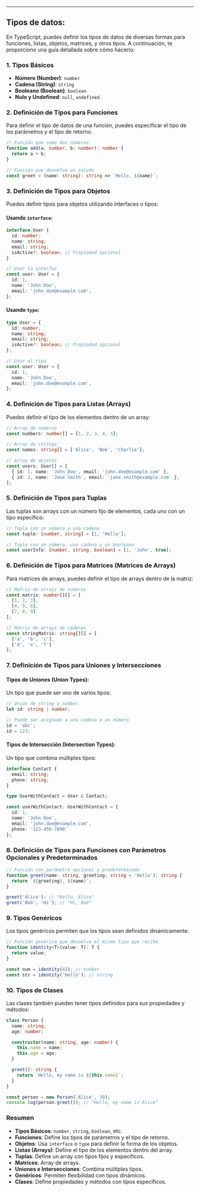 
---
## Tipos de datos:

En TypeScript, puedes definir los tipos de datos de diversas formas para funciones, listas, objetos, matrices, y otros tipos. A continuación, te proporciono una guía detallada sobre cómo hacerlo:

### 1. **Tipos Básicos**

- **Número (Number)**: `number`
- **Cadena (String)**: `string`
- **Booleano (Boolean)**: `boolean`
- **Nulo y Undefined**: `null`, `undefined`

### 2. **Definición de Tipos para Funciones**

Para definir el tipo de datos de una función, puedes especificar el tipo de los parámetros y el tipo de retorno.

```typescript
// Función que suma dos números
function add(a: number, b: number): number {
  return a + b;
}

// Función que devuelve un saludo
const greet = (name: string): string => `Hello, ${name}`;
```

### 3. **Definición de Tipos para Objetos**

Puedes definir tipos para objetos utilizando interfaces o tipos:

#### Usando `interface`:

```typescript
interface User {
  id: number;
  name: string;
  email: string;
  isActive?: boolean; // Propiedad opcional
}

// Usar la interfaz
const user: User = {
  id: 1,
  name: 'John Doe',
  email: 'john.doe@example.com',
};
```

#### Usando `type`:

```typescript
type User = {
  id: number;
  name: string;
  email: string;
  isActive?: boolean; // Propiedad opcional
};

// Usar el tipo
const user: User = {
  id: 1,
  name: 'John Doe',
  email: 'john.doe@example.com',
};
```

### 4. **Definición de Tipos para Listas (Arrays)**

Puedes definir el tipo de los elementos dentro de un array:

```typescript
// Array de números
const numbers: number[] = [1, 2, 3, 4, 5];

// Array de strings
const names: string[] = ['Alice', 'Bob', 'Charlie'];

// Array de objetos
const users: User[] = [
  { id: 1, name: 'John Doe', email: 'john.doe@example.com' },
  { id: 2, name: 'Jane Smith', email: 'jane.smith@example.com' },
];
```

### 5. **Definición de Tipos para Tuplas**

Las tuplas son arrays con un número fijo de elementos, cada uno con un tipo específico:

```typescript
// Tupla con un número y una cadena
const tuple: [number, string] = [1, 'Hello'];

// Tupla con un número, una cadena y un booleano
const userInfo: [number, string, boolean] = [1, 'John', true];
```

### 6. **Definición de Tipos para Matrices (Matrices de Arrays)**

Para matrices de arrays, puedes definir el tipo de arrays dentro de la matriz:

```typescript
// Matriz de arrays de números
const matrix: number[][] = [
  [1, 2, 3],
  [4, 5, 6],
  [7, 8, 9]
];

// Matriz de arrays de cadenas
const stringMatrix: string[][] = [
  ['a', 'b', 'c'],
  ['d', 'e', 'f']
];
```

### 7. **Definición de Tipos para Uniones y Intersecciones**

#### Tipos de Uniones (Union Types):

Un tipo que puede ser uno de varios tipos:

```typescript
// Unión de string y number
let id: string | number;

// Puede ser asignado a una cadena o un número
id = 'abc';
id = 123;
```

#### Tipos de Intersección (Intersection Types):

Un tipo que combina múltiples tipos:

```typescript
interface Contact {
  email: string;
  phone: string;
}

type UserWithContact = User & Contact;

const userWithContact: UserWithContact = {
  id: 1,
  name: 'John Doe',
  email: 'john.doe@example.com',
  phone: '123-456-7890'
};
```

### 8. **Definición de Tipos para Funciones con Parámetros Opcionales y Predeterminados**

```typescript
// Función con parámetro opcional y predeterminado
function greet(name: string, greeting: string = 'Hello'): string {
  return `${greeting}, ${name}`;
}

greet('Alice'); // "Hello, Alice"
greet('Bob', 'Hi'); // "Hi, Bob"
```

### 9. **Tipos Genéricos**

Los tipos genéricos permiten que los tipos sean definidos dinámicamente:

```typescript
// Función genérica que devuelve el mismo tipo que recibe
function identity<T>(value: T): T {
  return value;
}

const num = identity(42); // number
const str = identity('Hello'); // string
```

### 10. **Tipos de Clases**

Las clases también pueden tener tipos definidos para sus propiedades y métodos:

```typescript
class Person {
  name: string;
  age: number;

  constructor(name: string, age: number) {
    this.name = name;
    this.age = age;
  }

  greet(): string {
    return `Hello, my name is ${this.name}`;
  }
}

const person = new Person('Alice', 30);
console.log(person.greet()); // "Hello, my name is Alice"
```

### Resumen

- **Tipos Básicos**: `number`, `string`, `boolean`, etc.
- **Funciones**: Define los tipos de parámetros y el tipo de retorno.
- **Objetos**: Usa `interface` o `type` para definir la forma de los objetos.
- **Listas (Arrays)**: Define el tipo de los elementos dentro del array.
- **Tuplas**: Define un array con tipos fijos y específicos.
- **Matrices**: Array de arrays.
- **Uniones e Intersecciones**: Combina múltiples tipos.
- **Genéricos**: Permiten flexibilidad con tipos dinámicos.
- **Clases**: Define propiedades y métodos con tipos específicos.
